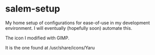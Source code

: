 # salem-setup
My home setup of configurations for ease-of-use in my development environment. I will eventually (hopefully soon) automate this.

The icon I modified with GIMP.

It is the one found at /usr/share/icons/Yaru
